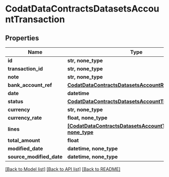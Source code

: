 # CodatDataContractsDatasetsAccountTransaction


## Properties
Name | Type | Description | Notes
------------ | ------------- | ------------- | -------------
**id** | **str, none_type** |  | [optional] 
**transaction_id** | **str, none_type** |  | [optional] 
**note** | **str, none_type** |  | [optional] 
**bank_account_ref** | [**CodatDataContractsDatasetsAccountRef**](CodatDataContractsDatasetsAccountRef.md) |  | [optional] 
**date** | **datetime** |  | [optional] 
**status** | [**CodatDataContractsDatasetsAccountTransactionStatus**](CodatDataContractsDatasetsAccountTransactionStatus.md) |  | [optional] 
**currency** | **str, none_type** |  | [optional] 
**currency_rate** | **float, none_type** |  | [optional] 
**lines** | [**[CodatDataContractsDatasetsAccountTransactionLine], none_type**](CodatDataContractsDatasetsAccountTransactionLine.md) |  | [optional] 
**total_amount** | **float** |  | [optional] 
**modified_date** | **datetime, none_type** |  | [optional] 
**source_modified_date** | **datetime, none_type** |  | [optional] 

[[Back to Model list]](../README.md#documentation-for-models) [[Back to API list]](../README.md#documentation-for-api-endpoints) [[Back to README]](../README.md)



